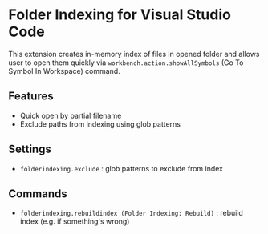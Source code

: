 # Folder Indexing for Visual Studio Code

This extension creates in-memory index of files in opened folder and allows user to open them quickly via `workbench.action.showAllSymbols` (Go To Symbol In Workspace) command.

## Features

* Quick open by partial filename
* Exclude paths from indexing using glob patterns

## Settings

* `folderindexing.exclude` : glob patterns to exclude from index

## Commands

* `folderindexing.rebuildindex (Folder Indexing: Rebuild)` : rebuild index (e.g. if something's wrong)
